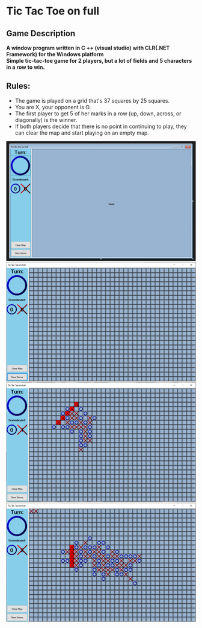 # Tic Tac Toe on full
## Game Description
**A window program written in C ++ (visual studio) with CLR(.NET Framework) for the Windows platform** </br>
**Simple tic-tac-toe game for 2 players, but a lot of fields and 5 characters in a row to win.**
## Rules: </br>
- The game is played on a grid that's 37 squares by 25 squares.</br>
- You are X, your opponent is O.</br>
- The first player to get 5 of her marks in a row (up, down, across, or diagonally) is the winner.</br>
- If both players decide that there is no point in continuing to play, they can clear the map and start playing on an empty map.</br>

![form screen](https://github.com/krzyko59/Tic-Tac-Toe-on-full/blob/main/screen_0.png?raw=true?raw=true)</br>
![start game](https://github.com/krzyko59/Tic-Tac-Toe-on-full/blob/main/screen_1.png?raw=true?raw=true)</br>
![screen 1](https://github.com/krzyko59/Tic-Tac-Toe-on-full/blob/main/screen_2.png?raw=true?raw=true)</br>
![screen 1](https://github.com/krzyko59/Tic-Tac-Toe-on-full/blob/main/screen_3.png?raw=true?raw=true)</br>

